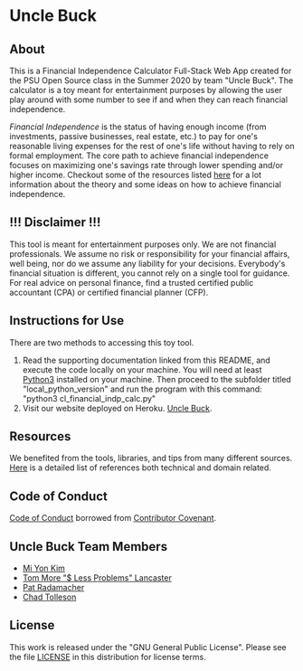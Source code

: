 # Uncle Buck

## About
This is a Financial Independence Calculator Full-Stack Web App created for the PSU Open Source class in the Summer 2020 by team "Uncle Buck". The calculator is a toy meant for entertainment purposes by allowing the user play around with some number to see if and when they can reach financial independence.

*Financial Independence* is the status of having enough income (from investments, passive businesses, real estate, etc.) to pay for one's reasonable living expenses for the rest of one's life without having to rely on formal employment. The core path to achieve financial independence focuses on maximizing one's savings rate through lower spending and/or higher income. Checkout some of the resources listed [here](Resources.md) for a lot information about the theory and some ideas on how to achieve financial independence.

## **!!!  Disclaimer  !!!**
This tool is meant for entertainment purposes only. We are not financial professionals. We assume no risk or responsibility for your financial affairs, well being, nor do we assume any liability for your decisions. Everybody's financial situation is different, you cannot rely on a single tool for guidance. For real advice on personal finance, find a trusted certified public accountant (CPA) or certified financial planner (CFP).

## Instructions for Use
There are two methods to accessing this toy tool.
1) Read the supporting documentation linked from this README, and execute the code locally on your machine. You will need at least [Python3](https://www.python.org/downloads/) installed on your machine. Then proceed to the subfolder titled "local_python_version" and run the program with this command: "python3 cl_financial_indp_calc.py"
2) Visit our website deployed on Heroku. [Uncle Buck](https://uncle-buck.herokuapp.com/).

## Resources
We benefited from the tools, libraries, and tips from many different sources. [Here](Resources.md) is a detailed list of references both technical and domain related. 

## Code of Conduct
[Code of Conduct](CodeOfConduct.md) borrowed from [Contributor Covenant](https://www.contributor-covenant.org/).

## Uncle Buck Team Members
- [Mi Yon Kim](https://github.com/youn0125)
- [Tom More "$ Less Problems" Lancaster](https://github.com/tlan2)
- [Pat Radamacher](https://github.com/PatRademacher)
- [Chad Tolleson](https://github.com/tollesonpdx)

## License
This work is released under the "GNU General Public License". Please see the file [LICENSE](LICENSE) in this distribution for license terms.

